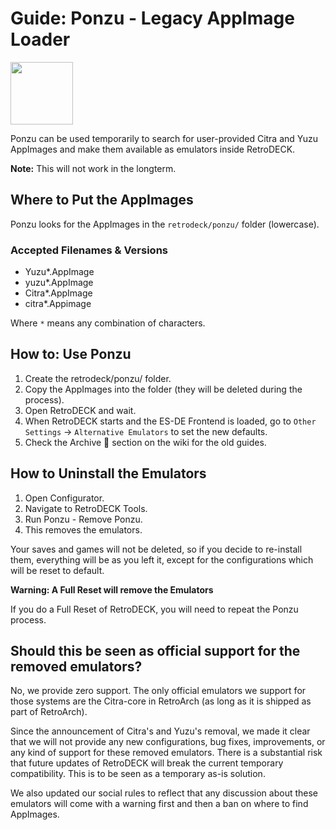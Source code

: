 # Guide: Ponzu - Legacy AppImage Loader

<img src="../../wiki_images/logos/ponzu-logo.png" width="100">

Ponzu can be used temporarily to search for user-provided Citra and Yuzu AppImages and make them available as emulators inside RetroDECK.

**Note:** This will not work in the longterm.

## Where to Put the AppImages

Ponzu looks for the AppImages in the `retrodeck/ponzu/` folder (lowercase).

### Accepted Filenames & Versions

- Yuzu*.AppImage
- yuzu*.AppImage
- Citra*.AppImage
- citra*.Appimage

Where `*` means any combination of characters.

## How to: Use Ponzu

1. Create the retrodeck/ponzu/ folder.
2. Copy the AppImages into the folder (they will be deleted during the process).
3. Open RetroDECK and wait.
4. When RetroDECK starts and the ES-DE Frontend is loaded, go to `Other Settings` -> `Alternative Emulators` to set the new defaults.
5. Check the Archive 📂 section on the wiki for the old guides.  

## How to Uninstall the Emulators

1. Open Configurator.
2. Navigate to RetroDECK Tools.
3. Run Ponzu - Remove Ponzu.
4. This removes the emulators.

Your saves and games will not be deleted, so if you decide to re-install them, everything will be as you left it, except for the configurations which will be reset to default.

**Warning: A Full Reset will remove the Emulators**

If you do a Full Reset of RetroDECK, you will need to repeat the Ponzu process.

## Should this be seen as official support for the removed emulators?

No, we provide zero support. The only official emulators we support for those systems are the Citra-core in RetroArch (as long as it is shipped as part of RetroArch).

Since the announcement of Citra's and Yuzu's removal, we made it clear that we will not provide any new configurations, bug fixes, improvements, or any kind of support for these removed emulators. There is a substantial risk that future updates of RetroDECK will break the current temporary compatibility. This is to be seen as a temporary as-is solution.

We also updated our social rules to reflect that any discussion about these emulators will come with a warning first and then a ban on where to find AppImages.
